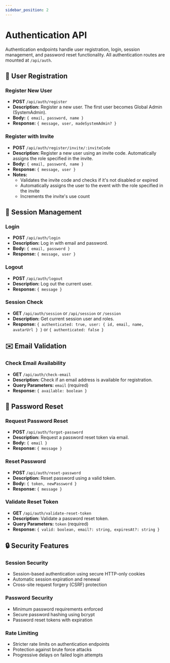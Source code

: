 ```yaml
---
sidebar_position: 2
---
```


# Authentication API

Authentication endpoints handle user registration, login, session management, and password reset functionality. All authentication routes are mounted at `/api/auth`.

## 🔐 User Registration

### Register New User

- **POST** `/api/auth/register`
- **Description:** Register a new user. The first user becomes Global Admin (SystemAdmin).
- **Body:** `{ email, password, name }`
- **Response:** `{ message, user, madeSystemAdmin? }`

### Register with Invite

- **POST** `/api/auth/register/invite/:inviteCode`
- **Description:** Register a new user using an invite code. Automatically assigns the role specified in the invite.
- **Body:** `{ email, password, name }`
- **Response:** `{ message, user }`
- **Notes:**
  - Validates the invite code and checks if it's not disabled or expired
  - Automatically assigns the user to the event with the role specified in the invite
  - Increments the invite's use count

## 🚪 Session Management

### Login

- **POST** `/api/auth/login`
- **Description:** Log in with email and password.
- **Body:** `{ email, password }`
- **Response:** `{ message, user }`

### Logout

- **POST** `/api/auth/logout`
- **Description:** Log out the current user.
- **Response:** `{ message }`

### Session Check

- **GET** `/api/auth/session` or `/api/session` or `/session`
- **Description:** Get current session user and roles.
- **Response:** `{ authenticated: true, user: { id, email, name, avatarUrl } }` or `{ authenticated: false }`

## ✉️ Email Validation

### Check Email Availability

- **GET** `/api/auth/check-email`
- **Description:** Check if an email address is available for registration.
- **Query Parameters:** `email` (required)
- **Response:** `{ available: boolean }`

## 🔑 Password Reset

### Request Password Reset

- **POST** `/api/auth/forgot-password`
- **Description:** Request a password reset token via email.
- **Body:** `{ email }`
- **Response:** `{ message }`

### Reset Password

- **POST** `/api/auth/reset-password`
- **Description:** Reset password using a valid token.
- **Body:** `{ token, newPassword }`
- **Response:** `{ message }`

### Validate Reset Token

- **GET** `/api/auth/validate-reset-token`
- **Description:** Validate a password reset token.
- **Query Parameters:** `token` (required)
- **Response:** `{ valid: boolean, email?: string, expiresAt?: string }`

## 🔒 Security Features

### Session Security
- Session-based authentication using secure HTTP-only cookies
- Automatic session expiration and renewal
- Cross-site request forgery (CSRF) protection

### Password Security
- Minimum password requirements enforced
- Secure password hashing using bcrypt
- Password reset tokens with expiration

### Rate Limiting
- Stricter rate limits on authentication endpoints
- Protection against brute force attacks
- Progressive delays on failed login attempts 